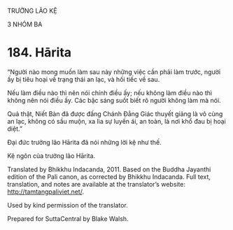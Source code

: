 TRƯỞNG LÃO KỆ

3 NHÓM BA

# 184\. Hārita

“Người nào mong muốn làm sau này những việc cần phải làm trước, người ấy bị tiêu hoại về trạng thái an lạc, và hối tiếc về sau.

Nếu làm điều nào thì nên nói chính điều ấy; nếu không làm điều nào thì không nên nói điều ấy. Các bậc sáng suốt biết rõ người không làm mà nói.

Quả thật, Niết Bàn đã được đấng Chánh Đẳng Giác thuyết giảng là vô cùng an lạc, không có sầu muộn, xa lìa sự luyến ái, an toàn, là nơi khổ đau bị hoại diệt.”

Đại đức trưởng lão Hārita đã nói những lời kệ như thế.

Kệ ngôn của trưởng lão Hārita.

Translated by Bhikkhu Indacanda, 2011. Based on the Buddha Jayanthi edition of the Pali canon, as corrected by Bhikkhu Indacanda. Full text, translation, and notes are available at the translator’s website: http://tamtangpaliviet.net/.

Used by kind permission of the translator.

Prepared for SuttaCentral by Blake Walsh.
